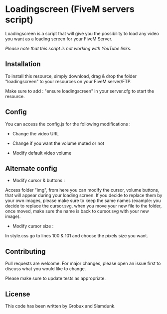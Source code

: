 # Loadingscreen (FiveM servers script)

Loadingscreen is a script that will give you the possibility to load any video you want as a loading screen for your FiveM Server.

*Please note that this script is not working with YouTube links.*

## Installation

To install this resource, simply download, drag & drop the folder "loadingscreen" to your resources on your FiveM server/FTP.

Make sure to add : "ensure loadingscreen" in your server.cfg to start the resource.

## Config

You can access the config.js for the following modifications :

- Change the video URL

- Change if you want the volume muted or not

- Modify default video volume

## Alternate config

- Modify cursor & buttons :

Access folder "img", from here you can modify the cursor, volume buttons, that will appear during your loading screen. If you decide to replace them by your own images, please make sure to keep the same names (example: you decide to replace the cursor.svg, when you move your new file to the folder, once moved, make sure the name is back to cursor.svg with your new image).

- Modify cursor size :

In style.css go to lines 100 & 101 and choose the pixels size you want.

## Contributing
Pull requests are welcome. For major changes, please open an issue first to discuss what you would like to change.

Please make sure to update tests as appropriate.

## License
This code has been written by Grobux and Slamdunk.
